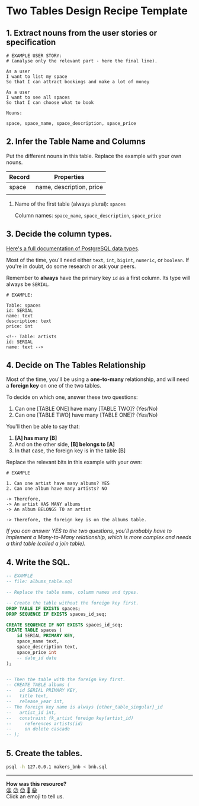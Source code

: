 # Two Tables Design Recipe Template

## 1. Extract nouns from the user stories or specification

```
# EXAMPLE USER STORY:
# (analyse only the relevant part - here the final line).

As a user
I want to list my space
So that I can attract bookings and make a lot of money

As a user
I want to see all spaces
So that I can choose what to book
```

```
Nouns:

space, space_name, space_description, space_price
```

## 2. Infer the Table Name and Columns

Put the different nouns in this table. Replace the example with your own nouns.

| Record                | Properties          |
| --------------------- | ------------------  |
| space                 | name, description, price
|                | 

1. Name of the first table (always plural): `spaces` 

    Column names: `space_name`, `space_description`, `space_price`

<!-- 2. Name of the second table (always plural): `artists` 

    Column names: `name` -->

## 3. Decide the column types.

[Here's a full documentation of PostgreSQL data types](https://www.postgresql.org/docs/current/datatype.html).

Most of the time, you'll need either `text`, `int`, `bigint`, `numeric`, or `boolean`. If you're in doubt, do some research or ask your peers.

Remember to **always** have the primary key `id` as a first column. Its type will always be `SERIAL`.

```
# EXAMPLE:

Table: spaces
id: SERIAL
name: text
description: text
price: int

<!-- Table: artists
id: SERIAL
name: text -->
```

## 4. Decide on The Tables Relationship

Most of the time, you'll be using a **one-to-many** relationship, and will need a **foreign key** on one of the two tables.

To decide on which one, answer these two questions:

1. Can one [TABLE ONE] have many [TABLE TWO]? (Yes/No)
2. Can one [TABLE TWO] have many [TABLE ONE]? (Yes/No)

You'll then be able to say that:

1. **[A] has many [B]**
2. And on the other side, **[B] belongs to [A]**
3. In that case, the foreign key is in the table [B]

Replace the relevant bits in this example with your own:

```
# EXAMPLE

1. Can one artist have many albums? YES
2. Can one album have many artists? NO

-> Therefore,
-> An artist HAS MANY albums
-> An album BELONGS TO an artist

-> Therefore, the foreign key is on the albums table.
```

*If you can answer YES to the two questions, you'll probably have to implement a Many-to-Many relationship, which is more complex and needs a third table (called a join table).*

## 4. Write the SQL.

```sql
-- EXAMPLE
-- file: albums_table.sql

-- Replace the table name, columm names and types.

-- Create the table without the foreign key first.
DROP TABLE IF EXISTS spaces;
DROP SEQUENCE IF EXISTS spaces_id_seq;

CREATE SEQUENCE IF NOT EXISTS spaces_id_seq;
CREATE TABLE spaces (
    id SERIAL PRIMARY KEY,
    space_name text,
    space_description text,
    space_price int
    -- date_id date
);


-- Then the table with the foreign key first.
-- CREATE TABLE albums (
--   id SERIAL PRIMARY KEY,
--   title text,
--   release_year int,
-- The foreign key name is always {other_table_singular}_id
--   artist_id int,
--   constraint fk_artist foreign key(artist_id)
--     references artists(id)
--     on delete cascade
-- );

```

## 5. Create the tables.

```bash
psql -h 127.0.0.1 makers_bnb < bnb.sql
```

<!-- BEGIN GENERATED SECTION DO NOT EDIT -->

---

**How was this resource?**  
[😫](https://airtable.com/shrUJ3t7KLMqVRFKR?prefill_Repository=makersacademy%2Fdatabases&prefill_File=resources%2Ftwo_table_design_recipe_template.md&prefill_Sentiment=😫) [😕](https://airtable.com/shrUJ3t7KLMqVRFKR?prefill_Repository=makersacademy%2Fdatabases&prefill_File=resources%2Ftwo_table_design_recipe_template.md&prefill_Sentiment=😕) [😐](https://airtable.com/shrUJ3t7KLMqVRFKR?prefill_Repository=makersacademy%2Fdatabases&prefill_File=resources%2Ftwo_table_design_recipe_template.md&prefill_Sentiment=😐) [🙂](https://airtable.com/shrUJ3t7KLMqVRFKR?prefill_Repository=makersacademy%2Fdatabases&prefill_File=resources%2Ftwo_table_design_recipe_template.md&prefill_Sentiment=🙂) [😀](https://airtable.com/shrUJ3t7KLMqVRFKR?prefill_Repository=makersacademy%2Fdatabases&prefill_File=resources%2Ftwo_table_design_recipe_template.md&prefill_Sentiment=😀)  
Click an emoji to tell us.

<!-- END GENERATED SECTION DO NOT EDIT -->